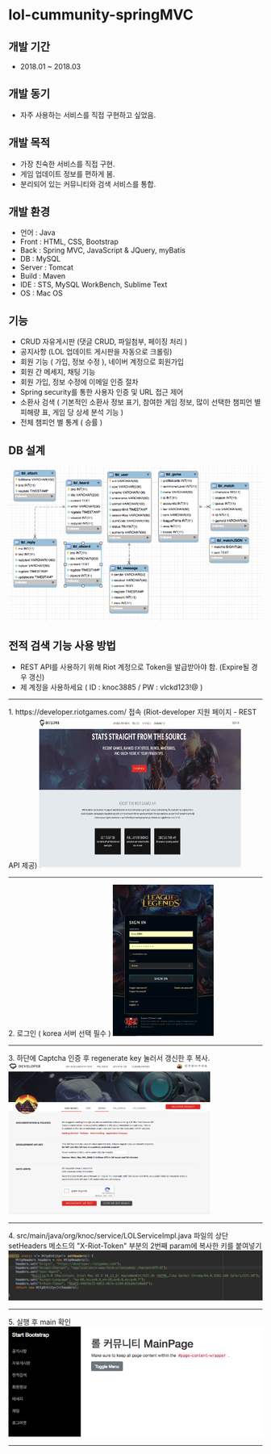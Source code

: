 # lol-cummunity-springMVC
## 개발 기간
* 2018.01 ~ 2018.03

## 개발 동기
* 자주 사용하는 서비스를 직접 구현하고 싶었음.

## 개발 목적
* 가장 친숙한 서비스를 직접 구현.
* 게임 업데이트 정보를 편하게 봄. 
* 분리되어 있는 커뮤니티와 검색 서비스를 통합.

## 개발 환경
* 언어 : Java
* Front : HTML, CSS, Bootstrap
* Back : Spring MVC, JavaScript & JQuery, myBatis
* DB : MySQL
* Server : Tomcat
* Build : Maven
* IDE : STS, MySQL WorkBench, Sublime Text
* OS : Mac OS 
## 기능
* CRUD 자유게시판 (댓글 CRUD, 파일첨부, 페이징 처리 )
* 공지사항 (LOL 업데이트 게시판을 자동으로 크롤링)
* 회원 기능 ( 가입, 정보 수정 ), 네이버 계정으로 회원가입
* 회원 간 메세지, 채팅 기능
* 회원 가입, 정보 수정에 이메일 인증 절차
* Spring security를 통한 사용자 인증 및 URL 접근 제어
* 소환사 검색 ( 기본적인 소환사 정보 표기, 참여한 게임 정보, 많이 선택한 챔피언 별 피해량 표, 게임 당 상세 분석 기능 )
* 전체 챔피언 별 통계 ( 승률 ) 
## DB 설계
<img src = "./img/ERD.png" ></img>

## 전적 검색 기능 사용 방법
* REST API를 사용하기 위해 Riot 계정으로 Token을 발급받아야 함. (Expire될 경우 갱신)
* 제 계정을 사용하세요 ( ID : knoc3885 / PW : vlckd123!@ )
<hr/>
1. https://developer.riotgames.com/ 접속 (Riot-developer 지원 페이지 - REST API 제공)
<img src = "./img/developer.png" width="400" height="300"></img>
<hr/>
2. 로그인 ( korea 서버 선택 필수 )
<img src = "./img/로그인.png" width="200" height="300"></img>
<hr/>
3. 하단에 Captcha 인증 후 regenerate key 눌러서 갱신한 후 복사.
<img src = "./img/갱신.png" width="400" height="300"></img>
<hr/>
4. src/main/java/org/knoc/service/LOLServiceImpl.java 파일의 상단 setHeaders 메소드의 
    "X-Riot-Token" 부분의 2번째 param에 복사한 키를 붙여넣기
<img src = "./img/setHeaders.png" ></img>
<hr/>
5. 실행 후 main 확인
<img src = "./img/mvc 메인.png" ></img>
<hr/>

